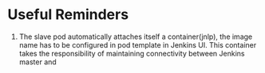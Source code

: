 # Useful Reminders

1. The slave pod automatically attaches itself a container(jnlp), the image name has to be configured in pod template in Jenkins UI. This container takes the responsibility of maintaining connectivity between Jenkins master and 